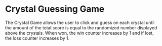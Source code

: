 # Crystal Guessing Game
The Crystal Game allows the user to click and guess on each crystal until the amount of the total score is equal to the randomized number displayed above the crystals. 
When won, the win counter increases by 1 and if lost, the loss counter increases by 1. 
